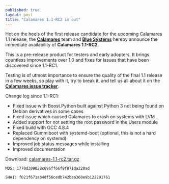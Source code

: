 ```yaml
---
published: true
layout: post
title: "Calamares 1.1-RC2 is out"
---
```



Hot on the heels of the first release candidate for the upcoming Calamares 1.1 release, the [**Calamares**](http://calamares.io) team and [**Blue Systems**](http://www.blue-systems.com/) hereby announce the immediate availability of **Calamares 1.1-RC2**.

This is a pre-release product for testers and early adopters. It brings countless improvements over 1.0 and fixes for issues that have been discovered since 1.1-RC1.

Testing is of utmost importance to ensure the quality of the final 1.1 release in a few weeks, so play with it, try to break it, and tell us all about it on the [**Calamares issue tracker**](http://bugs.calamares.io).

Change log since 1.1-RC1:

* Fixed issue with Boost.Python built against Python 3 not being found on Debian derivatives in some cases
* Fixed issue which caused Calamares to crash on systems with LVM
* Added support for not setting the root password in the Users module
* Fixed build with GCC 4.8.4
* Replaced Gummiboot with systemd-boot (optional, this is not a hard dependency on systemd)
* Improved job status messages while installing
* Improved documentation

Download: [calamares-1.1-rc2.tar.gz](https://github.com/calamares/calamares/releases/download/v1.1-rc2/calamares-1.1-rc2.tar.gz)

`MD5: 1770d309028c696ff66f9f871da220ad`

`SHA1: f021f671ab4df56cedb742baa360e9b122291761`
